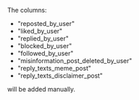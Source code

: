 The columns: 
- "reposted_by_user"
- "liked_by_user"
- "replied_by_user"
- "blocked_by_user"
- "followed_by_user"
- "misinformation_post_deleted_by_user"
- "reply_texts_meme_post"
- "reply_texts_disclaimer_post"

will be added manually.